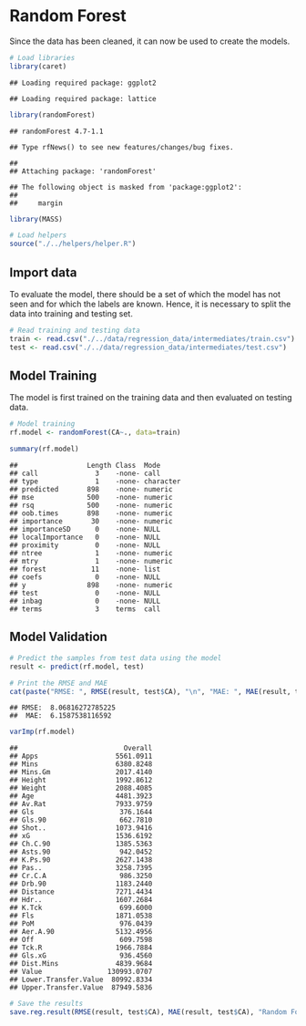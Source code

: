 # Random Forest

Since the data has been cleaned, it can now be used to create the
models.

``` r
# Load libraries
library(caret)
```

    ## Loading required package: ggplot2

    ## Loading required package: lattice

``` r
library(randomForest)
```

    ## randomForest 4.7-1.1

    ## Type rfNews() to see new features/changes/bug fixes.

    ## 
    ## Attaching package: 'randomForest'

    ## The following object is masked from 'package:ggplot2':
    ## 
    ##     margin

``` r
library(MASS)

# Load helpers
source("./../helpers/helper.R")
```

## Import data

To evaluate the model, there should be a set of which the model has not
seen and for which the labels are known. Hence, it is necessary to split
the data into training and testing set.

``` r
# Read training and testing data
train <- read.csv("./../data/regression_data/intermediates/train.csv")
test <- read.csv("./../data/regression_data/intermediates/test.csv")
```

## Model Training

The model is first trained on the training data and then evaluated on
testing data.

``` r
# Model training
rf.model <- randomForest(CA~., data=train)
```

``` r
summary(rf.model)
```

    ##                 Length Class  Mode     
    ## call              3    -none- call     
    ## type              1    -none- character
    ## predicted       898    -none- numeric  
    ## mse             500    -none- numeric  
    ## rsq             500    -none- numeric  
    ## oob.times       898    -none- numeric  
    ## importance       30    -none- numeric  
    ## importanceSD      0    -none- NULL     
    ## localImportance   0    -none- NULL     
    ## proximity         0    -none- NULL     
    ## ntree             1    -none- numeric  
    ## mtry              1    -none- numeric  
    ## forest           11    -none- list     
    ## coefs             0    -none- NULL     
    ## y               898    -none- numeric  
    ## test              0    -none- NULL     
    ## inbag             0    -none- NULL     
    ## terms             3    terms  call

## Model Validation

``` r
# Predict the samples from test data using the model
result <- predict(rf.model, test)

# Print the RMSE and MAE
cat(paste("RMSE: ", RMSE(result, test$CA), "\n", "MAE: ", MAE(result, test$CA)))
```

    ## RMSE:  8.06816272785225 
    ##  MAE:  6.1587538116592

``` r
varImp(rf.model)
```

    ##                          Overall
    ## Apps                   5561.0911
    ## Mins                   6380.8248
    ## Mins.Gm                2017.4140
    ## Height                 1992.8612
    ## Weight                 2088.4085
    ## Age                    4481.3923
    ## Av.Rat                 7933.9759
    ## Gls                     376.1644
    ## Gls.90                  662.7810
    ## Shot..                 1073.9416
    ## xG                     1536.6192
    ## Ch.C.90                1385.5363
    ## Asts.90                 942.0452
    ## K.Ps.90                2627.1438
    ## Pas..                  3258.7395
    ## Cr.C.A                  986.3250
    ## Drb.90                 1183.2440
    ## Distance               7271.4434
    ## Hdr..                  1607.2684
    ## K.Tck                   699.6000
    ## Fls                    1871.0538
    ## PoM                     976.0439
    ## Aer.A.90               5132.4956
    ## Off                     609.7598
    ## Tck.R                  1966.7884
    ## Gls.xG                  936.4560
    ## Dist.Mins              4839.9684
    ## Value                130993.0707
    ## Lower.Transfer.Value  80992.8334
    ## Upper.Transfer.Value  87949.5836

``` r
# Save the results
save.reg.result(RMSE(result, test$CA), MAE(result, test$CA), "Random Forest Regression")
```
